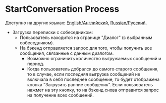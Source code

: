 # StartConversation Process 

Доступно на других языках: [English/Английский](StartConversation.md), [Russian/Русский](StartConversation.ru.md).

- Загрузка переписки с собеседником: 
    - Пользователь находится на странице "Диалог" (с выбранным собеседником).
    - На бэкенд отправляется запрос для того, чтобы получить все сообщения, связанные с данным диалогом.
        - Возможно ограничить количество выгружаемых сообщений и период.
        - Когда пользователь добрался до самого старого сообщения, то в случае, если последняя выгрузка сообщений не включала в себя последнее сообщение, то будет отображена кнопка "Загрузить ранние сообщения". Если пользователь нажмет на эту кнопку, то на бэкенд снова отправится запрос на получение всех сообщений.
